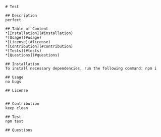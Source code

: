 
    # Test

    ## Description
    perfect

    ## Table of Content
    *[Installation](#installation)
    *[Usage](#usage)
    *[License](#license)
    *[Contribution](#contribution)
    *[Tests](#tests)
    *[Questions](#questions)

    ## Installation
    To install necessary dependencies, run the following command: npm i

    ## Usage
    no bugs

    ## License
    

    ## Contribution
    keep clean

    ## Test
    npm test

    ## Questions 
    